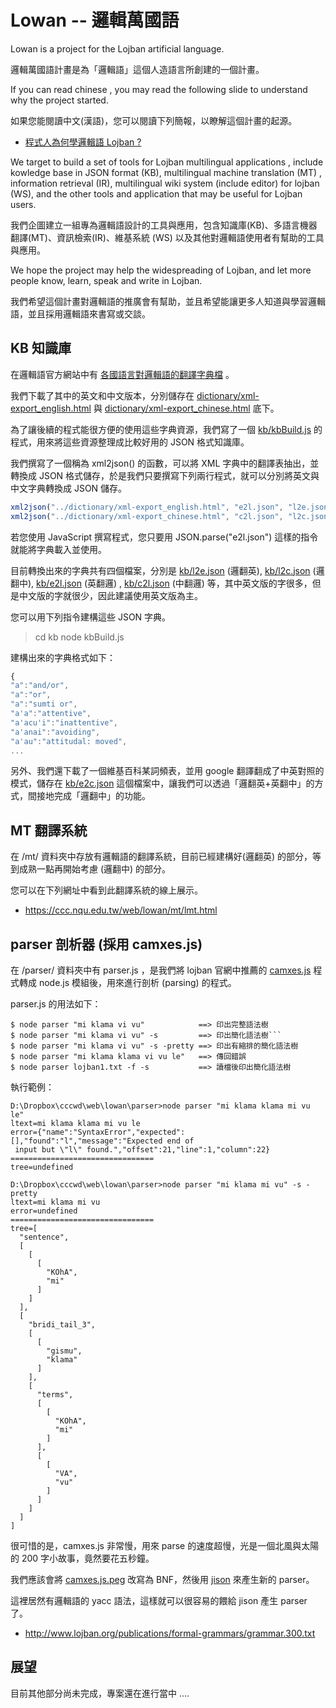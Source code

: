 # Lowan -- 邏輯萬國語

Lowan is a project for the Lojban artificial language.

邏輯萬國語計畫是為「邏輯語」這個人造語言所創建的一個計畫。

If you can read chinese , you may read the following slide to understand why the project started.

如果您能閱讀中文(漢語)，您可以閱讀下列簡報，以瞭解這個計畫的起源。

* [程式人為何學邏輯語 Lojban ?](http://www.slideshare.net/ccckmit/lojban)

We target to build a set of tools for Lojban multilingual applications , include kowledge base in JSON format (KB), multilingual machine translation (MT) , information retrieval (IR), multilingual wiki system (include editor) for lojban (WS), and the other tools and application that may be useful for Lojban users.

我們企圖建立一組專為邏輯語設計的工具與應用，包含知識庫(KB)、多語言機器翻譯(MT)、資訊檢索(IR)、維基系統 (WS) 以及其他對邏輯語使用者有幫助的工具與應用。


We hope the project may help the widespreading of Lojban, and let more people know, learn, speak and write in Lojban.

我們希望這個計畫對邏輯語的推廣會有幫助，並且希望能讓更多人知道與學習邏輯語，並且採用邏輯語來書寫或交談。

## KB 知識庫

在邏輯語官方網站中有 [各國語言對邏輯語的翻譯字典檔](http://jbovlaste.lojban.org/export/xml.html) 。

我們下載了其中的英文和中文版本，分別儲存在 [dictionary/xml-export_english.html](dictionary/xml-export_english.html) 與 [dictionary/xml-export_chinese.html](dictionary/xml-export_chinese.html) 底下。

為了讓後續的程式能很方便的使用這些字典資源，我們寫了一個 [kb/kbBuild.js](kb/kbBuild.js) 的程式，用來將這些資源整理成比較好用的 JSON 格式知識庫。

我們撰寫了一個稱為 xml2json() 的函數，可以將 XML 字典中的翻譯表抽出，並轉換成 JSON 格式儲存，於是我們只要撰寫下列兩行程式，就可以分別將英文與中文字典轉換成 JSON 儲存。

```javascript
xml2json("../dictionary/xml-export_english.html", "e2l.json", "l2e.json");
xml2json("../dictionary/xml-export_chinese.html", "c2l.json", "l2c.json");
```

若您使用 JavaScript 撰寫程式，您只要用 JSON.parse("e2l.json") 這樣的指令就能將字典載入並使用。

目前轉換出來的字典共有四個檔案，分別是 [kb/l2e.json](kb/l2e.json) (邏翻英), [kb/l2c.json](kb/l2c.json) (邏翻中), [kb/e2l.json](kb/e2l.json) (英翻邏) , [kb/c2l.json](kb/c2l.json) (中翻邏) 等，其中英文版的字很多，但是中文版的字就很少，因此建議使用英文版為主。

您可以用下列指令建構這些 JSON 字典。

> cd kb
> node kbBuild.js

建構出來的字典格式如下：

```javascript
{
"a":"and/or",
"a":"or",
"a":"sumti or",
"a'a":"attentive",
"a'acu'i":"inattentive",
"a'anai":"avoiding",
"a'au":"attitudal: moved",
...
```

另外、我們還下載了一個維基百科某詞頻表，並用 google 翻譯翻成了中英對照的模式，儲存在 [kb/e2c.json](kb/e2c.json) 這個檔案中，讓我們可以透過「邏翻英+英翻中」的方式，間接地完成「邏翻中」的功能。

## MT 翻譯系統

在 /mt/ 資料夾中存放有邏輯語的翻譯系統，目前已經建構好(邏翻英) 的部分，等到成熟一點再開始考慮 (邏翻中) 的部分。

您可以在下列網址中看到此翻譯系統的線上展示。

* <https://ccc.nqu.edu.tw/web/lowan/mt/lmt.html>

## parser 剖析器 (採用 camxes.js)

在 /parser/ 資料夾中有 parser.js ，是我們將 lojban 官網中推薦的 [camxes.js](http://masatohagiwara.net/camxes.js/) 程式轉成 node.js 模組後，用來進行剖析 (parsing) 的程式。

parser.js 的用法如下：

```
$ node parser "mi klama vi vu"            ==> 印出完整語法樹
$ node parser "mi klama vi vu" -s         ==> 印出簡化語法樹```
$ node parser "mi klama vi vu" -s -pretty ==> 印出有縮排的簡化語法樹
$ node parser "mi klama klama vi vu le"   ==> 傳回錯誤
$ node parser lojban1.txt -f -s           ==> 讀檔後印出簡化語法樹
```

執行範例：

```
D:\Dropbox\cccwd\web\lowan\parser>node parser "mi klama klama mi vu le"
ltext=mi klama klama mi vu le
error={"name":"SyntaxError","expected":[],"found":"l","message":"Expected end of
 input but \"l\" found.","offset":21,"line":1,"column":22}
================================
tree=undefined

D:\Dropbox\cccwd\web\lowan\parser>node parser "mi klama mi vu" -s -pretty
ltext=mi klama mi vu
error=undefined
================================
tree=[
  "sentence",
  [
    [
      [
        "KOhA",
        "mi"
      ]
    ]
  ],
  [
    "bridi_tail_3",
    [
      [
        "gismu",
        "klama"
      ]
    ],
    [
      "terms",
      [
        [
          "KOhA",
          "mi"
        ]
      ],
      [
        [
          "VA",
          "vu"
        ]
      ]
    ]
  ]
]
```

很可惜的是，camxes.js 非常慢，用來 parse 的速度超慢，光是一個北風與太陽的 200 字小故事，竟然要花五秒鐘。

我們應該會將 [camxes.js.peg](https://github.com/mhagiwara/camxes.js/blob/master/camxes.js.peg) 改寫為 BNF，然後用 [jison](https://zaach.github.io/jison/docs/) 來產生新的 parser。

這裡居然有邏輯語的 yacc 語法，這樣就可以很容易的餵給 jison 產生 parser 了。

* <http://www.lojban.org/publications/formal-grammars/grammar.300.txt>

## 展望

目前其他部分尚未完成，專案還在進行當中 ....
